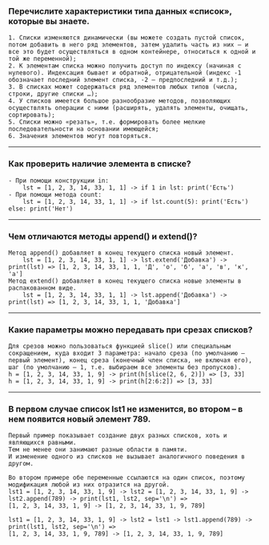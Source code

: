 ### Перечислите характеристики типа данных «список», которые вы знаете.
    1. Списки изменяются динамически (вы можете создать пустой список, потом добавить в него ряд элементов, затем удалить часть из них – и все это будет осуществляться в одном контейнере, относиться к одной и той же переменной);
    2. К элементам списка можно получить доступ по индексу (начиная с нулевого). Индексация бывает и обратной, отрицательной (индекс -1 обозначает последний элемент списка, -2 – предпоследний и т.д.);
    3. В списках может содержаться ряд элементов любых типов (числа, строки, другие списки …);
    4. У списков имеется большое разнообразие методов, позволяющих осуществлять операции с ними (расширять, удалять элементы, очищать, сортировать);
    5. Списки можно «резать», т.е. формировать более мелкие последовательности на основании имеющейся;
    6. Значения элементов могут повторяться.
___
### Как проверить наличие элемента в списке?
    - При помощи конструкции in:
        lst = [1, 2, 3, 14, 33, 1, 1] -> if 1 in lst: print('Есть')
    - При помощи метода count:
        lst = [1, 2, 3, 14, 33, 1, 1] -> if lst.count(5): print('Есть') else: print('Нет')
___
### Чем отличаются методы append() и extend()?
    Метод append() добавляет в конец текущего списка новый элемент.
        lst = [1, 2, 3, 14, 33, 1, 1] -> lst.extend('Добавка') -> print(lst) => [1, 2, 3, 14, 33, 1, 1, 'Д', 'о', 'б', 'а', 'в', 'к', 'а']
    Метод extend() добавляет в конец текущего списка новые элементы в распакованном виде.
        lst = [1, 2, 3, 14, 33, 1, 1] -> lst.append('Добавка') -> print(lst) => [1, 2, 3, 14, 33, 1, 1, 'Добавка']
___
### Какие параметры можно передавать при срезах списков?
    Для срезов можно пользоваться функцией slice() или специальным сокращением, куда входит 3 параметра: начало среза (по умолчанию – первый элемент), конец среза (конечный член списка, не включая его), шаг (по умолчанию – 1, т.е. выбираем все элементы без пропусков).
    h = [1, 2, 3, 14, 33, 1, 9] -> print(h[slice(2, 6, 2)]) => [3, 33]
    h = [1, 2, 3, 14, 33, 1, 9] -> print(h[2:6:2]) => [3, 33]
___
### В первом случае список lst1 не изменится, во втором – в нем появится новый элемент 789.
    Первый пример показывает создание двух разных списков, хоть и являющихся равными. 
    Тем не менее они занимают разные области в памяти. 
    И изменение одного из списков не вызывает аналогичного поведения в другом.
    
    Во втором примере обе переменные ссылаются на один список, поэтому модификация любой из них отразится на другой.
    lst1 = [1, 2, 3, 14, 33, 1, 9] -> lst2 = [1, 2, 3, 14, 33, 1, 9] -> lst2.append(789) -> print(lst1, lst2, sep='\n') => 
    [1, 2, 3, 14, 33, 1, 9] -> [1, 2, 3, 14, 33, 1, 9, 789]
    
    lst1 = [1, 2, 3, 14, 33, 1, 9] -> lst2 = lst1 -> lst1.append(789) -> print(lst1, lst2, sep='\n') =>
    [1, 2, 3, 14, 33, 1, 9, 789] -> [1, 2, 3, 14, 33, 1, 9, 789]
